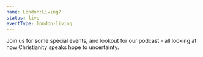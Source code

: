 ```yaml
---
name: London:Living?
status: live 
eventType: london-living
---
```

Join us for some special events, and lookout for our podcast - all looking at how Christianity speaks hope to uncertainty.
 
